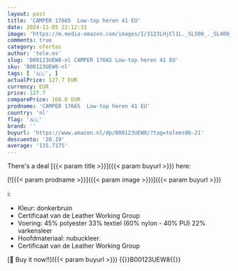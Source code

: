 ```yaml
---
layout: post
title: 'CAMPER 17665  Low-top heren 41 EU'
date: 2024-11-05 22:12:33
image: 'https://m.media-amazon.com/images/I/3123LHjCl1L._SL500_._SL400_.jpg'
comments: true
category: ofertas
author: 'tole.es'
slug: 'B00123UEW8-nl CAMPER 17665 Low-top heren 41 EU'
sku: 'B00123UEW8-nl'
tags: [ '🇳🇱', ]
actualPrice: 127.7 EUR
currency: EUR
price: 127.7
comparePrice: 160.0 EUR
prodname: 'CAMPER 17665  Low-top heren 41 EU'
country: 'nl'
flag: '🇳🇱'
brand: ''
buyurl: 'https://www.amazon.nl/dp/B00123UEW8/?tag=tolees0b-21'
descuento: '20.19'
average: '135.7175'
---
```


There's a deal [{{< param title >}}]({{< param buyurl >}})  here:

[![{{< param prodname >}}]({{< param image >}})]({{< param buyurl >}})

ℹ️:

- Kleur: donkerbruin
- Certificaat van de Leather Working Group
- Voering: 45% polyester 33% textiel (60% nylon - 40% PU) 22% varkensleer
- Hoofdmateriaal: nubuckleer.
- Certificaat van de Leather Working Group

[🛒 Buy it now!!]({{< param buyurl >}})
{{<world>}}B00123UEW8{{</world>}}

